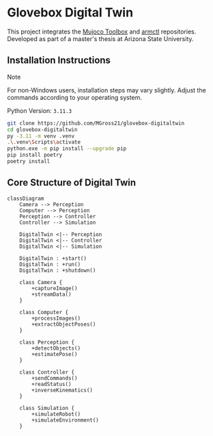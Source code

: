 # Glovebox Digital Twin

This project integrates the [Mujoco Toolbox](https://github.com/MGross21/mujoco-toolbox) and [armctl](https://github.com/MGross21/armctl) repositories. Developed as part of a master's thesis at Arizona State University.

## Installation Instructions

> [!Note]
> For non-Windows users, installation steps may vary slightly. Adjust the commands according to your operating system.

Python Version: `3.11.3`

```bash
git clone https://github.com/MGross21/glovebox-digitaltwin
cd glovebox-digitaltwin
py -3.11 -m venv .venv
.\.venv\Scripts\activate
python.exe -m pip install --upgrade pip
pip install poetry
poetry install
```

## Core Structure of Digital Twin

```mermaid
classDiagram
    Camera --> Perception
    Computer --> Perception
    Perception --> Controller
    Controller --> Simulation

    DigitalTwin <|-- Perception
    DigitalTwin <|-- Controller
    DigitalTwin <|-- Simulation

    DigitalTwin : +start()
    DigitalTwin : +run()
    DigitalTwin : +shutdown()

    class Camera {
        +captureImage()
        +streamData()
    }

    class Computer {
        +processImages()
        +extractObjectPoses()
    }

    class Perception {
        +detectObjects()
        +estimatePose()
    }

    class Controller {
        +sendCommands()
        +readStatus()
        +inverseKinematics()
    }

    class Simulation {
        +simulateRobot()
        +simulateEnvironment()
    }
```
